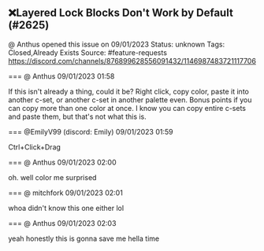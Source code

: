 ## ❌Layered Lock Blocks Don't Work by Default (#2625)
@ Anthus opened this issue on 09/01/2023
Status: unknown
Tags: Closed,Already Exists
Source: #feature-requests https://discord.com/channels/876899628556091432/1146987483721117706


=== @ Anthus 09/01/2023 01:58

If this isn't already a thing, could it be? Right click, copy color, paste it into another c-set, or another c-set in another palette even. Bonus points if you can copy more than one color at once. I know you can copy entire c-sets and paste them, but that's not what this is.

=== @EmilyV99 (discord: Emily) 09/01/2023 01:59

Ctrl+Click+Drag

=== @ Anthus 09/01/2023 02:00

oh. well color me surprised

=== @ mitchfork 09/01/2023 02:01

whoa
didn't know this one either lol

=== @ Anthus 09/01/2023 02:03

yeah honestly this is gonna save me hella time
